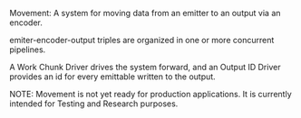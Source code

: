 Movement: A system for moving data from an emitter to an output via an encoder.

emiter-encoder-output triples are organized in one or more concurrent pipelines.

A Work Chunk Driver drives the system forward, and an Output ID Driver provides an id for every emittable written to the output.

NOTE: Movement is not yet ready for production applications. It is currently intended for Testing and Research purposes.
